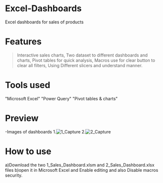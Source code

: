 # Excel-Dashboards
Excel dashboards for sales of products 
# Features
>Interactive sales charts,
>Two dataset to different dashboards and charts,
>Pivot tables for quick analysis,
>Macros use for clear button to clear all filters,
>Using Different slicers and understand manner.
# Tools used
"Microsoft Excel"
"Power Query"
"Pivot tables & charts"
# Preview
-Images of dashboards
1.![1_Capture](https://github.com/user-attachments/assets/afacc349-da2b-4db4-ab6a-170e3ad8f98c)
2.![2_Capture](https://github.com/user-attachments/assets/c99461ce-922d-4b40-a7b1-5f7b40f49f87)
# How to use
a)Download the two 1_Sales_Dashboard.xlsm and 2_Sales_Dashboard.xlsx files
b)open it in Microsoft Excel and Enable editing and also Disable macros security.


